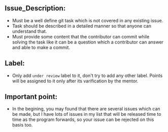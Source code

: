 ## Issue_Description:
  - Must be a well define git task which is not covered in any existing issue.
  - Task should be described in a detailed manner so that anyone can understand that.
  - Must provide some content that the contributor can commit while solving the task like it can be a question which a contributor can answer and able to make a commit.

## Label:
  - Only add `under review` label to it, don't try to add any other label. Points will be assigned to it only after its varification by the mentor.

## Important point:
  - In the begining, you may found that there are several issues which can be made, but I have lots of issues in my list that will be released time to time as the program
   forwards, so your issue can be rejected on this basis too.

